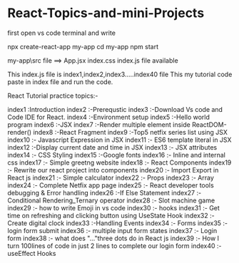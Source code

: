 # React-Topics-and-mini-Projects


first open vs code terminal and write

npx create-react-app my-app
cd my-app
npm start



my-app\src file ==> App.jsx
                    index.css
                    index.js file available

This index.js file is index1,index2,index3.....index40 file
This my tutorial code paste in index file and run the code.

 
React Tutorial practice topics:-

index1 :Introduction
index2 :-Prerequstic
index3 :-Download Vs code and Code IDE for React.
index4 :-Environment setup
index5 :-Hello world program
index6 :-JSX
index7 :-Render multiple element inside ReactDOM-render()
index8 :-React Fragment
index9 :-Top5 netfix series list using JSX
index10 :- Javascript Expression in JSX
index11 :- ES6 template literal in JSX
index12 :-Display current date and time in JSX
index13 :- JSX attributes
index14 :- CSS Styling
index15 :-Google fonts
index16 :- Inline and internal css
index17 :- Simple greetng website
index18 :- React Components
index19 :- Rewrite our react project into components
index20 :- Import Export in React js
index21 :- Simple calculator
index22 :- Props
index23 :- Array
index24 :- Complete Netfix app page
index25 :- React developer tools debugging & Error handling
index26 :-If Else Statement
index27 :- Conditional Rendering_Ternary operator
index28 :- Slot machine game
index29 :- how to write Emoji in vs code
index30 :- hooks
index31 :- Get time on refreshing and clicking button using UseState Hook
index32 :- Create digital clock 
index33 :-Handling Events
index34 :- Forms
index35 :- login form submit
index36 :- multiple input form states
index37 :- Login form
index38 :- what does "..."three dots do in React js
index39 :- How I turn 100lines of code in just 2 lines to complete our login form
index40 :- useEffect Hooks
